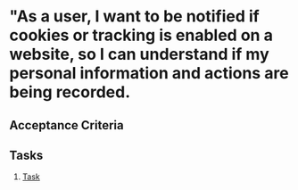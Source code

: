 # "As a user, I want to be notified if cookies or tracking is enabled on a website, so I can understand if my personal information and actions are being recorded.

## Acceptance Criteria

## Tasks
1. [Task](tasks/task_template.md)